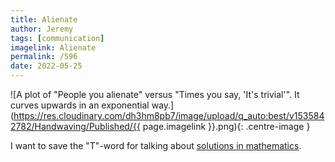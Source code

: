 ```yaml
---
title: Alienate
author: Jeremy
tags: [communication]
imagelink: Alienate
permalink: /596
date: 2022-05-25
---
```


![A plot of "People you alienate" versus "Times you say, 'It's trivial'". It curves upwards in an exponential way.](https://res.cloudinary.com/dh3hm8pb7/image/upload/q_auto:best/v1535842782/Handwaving/Published/{{ page.imagelink }}.png){: .centre-image }

I want to save the "T"-word for talking about [solutions in mathematics](https://en.wikipedia.org/wiki/Triviality_(mathematics)).

